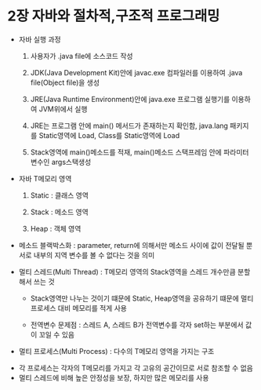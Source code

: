 # 2장 자바와 절차적,구조적 프로그래밍

* 자바 실행 과정
  1. 사용자가 .java file에 소스코드 작성
  
  2. JDK(Java Development Kit)안에 javac.exe 컴파일러를 이용하여 .java file(Object file)을 생성
  
  3. JRE(Java Runtime Environment)안에 java.exe 프로그램 실행기를 이용하여 JVM위에서 실행
  
  4. JRE는 프로그램 안에 main() 메서드가 존재하는지 확인함, java.lang 패키지를 Static영역에 Load, Class를 Static영역에 Load
  
  5. Stack영역에 main()메소드를 적재, main()메소드 스택프레임 안에 파라미터 변수인 args스택생성
  
     
  
* 자바 T메모리 영역
  1. Static : 클래스 영역
  
  2. Stack : 메소드 영역
  
  3. Heap : 객체 영역
  
     
  
* 메소드 블랙박스화 : parameter, return에 의해서만 메소드 사이에 값이 전달될 뿐 서로 내부의 지역 변수를 볼 수 없다는 것을 의미

  

* 멀티 스레드(Multi Thread) : T메모리 영역의 Stack영역을 스레드 개수만큼 분할해서 쓰는 것
  - Stack영역만 나누는 것이기 떄문에 Static, Heap영역을 공유하기 떄문에 멀티 프로세스 대비 메모리를 적게 사용
  
  - 전역변수 문제점 : 스레드 A, 스레드 B가 전역변수를 각자 set하는 부분에서 값이 꼬일 수 있음
  
    
  
*  멀티 프로세스(Multi Process) : 다수의 T메모리 영역을 가지는 구조
  - 각 프로세스는 각자의 T메모리를 가지고 각 고유의 공간이므로 서로 참조할 수 없음
  - 멀티 스레드에 비해 높은 안정성을 보장, 하지만 많은 메모리를 사용